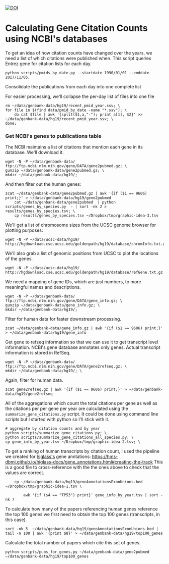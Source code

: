 [![DOI](https://zenodo.org/badge/72544773.svg)](https://zenodo.org/badge/latestdoi/72544773)

# Calculating Gene Citation Counts using NCBI's databases

To get an idea of how citation counts have changed over the years, we need
a list of which citations were published when. This script queries Entrez
gene for citation lists for each day.

```
python scripts/pmids_by_date.py --startdate 1990/01/01 --enddate 2017/11/05; 
```

Consolidate the publications from each day into one complete list

For easier processing, we'll collapse the per-day list of files into one
file

```
rm ~/data/genbank-data/hg19/recent_pmid_year.ssv; \
for file in $(find data/pmid_by_date -name "*.ssv"); \
    do cat $file | awk '{split($1,a,"-"); print a[1], $2}' >> ~/data/genbank-data/hg19/recent_pmid_year.ssv; \
done;
```

### Get NCBI's genes to publications table

The NCBI maintains a list of citations that mention each gene in its
database. We'll download it.

```
wget -N -P ~/data/genbank-data/ ftp://ftp.ncbi.nlm.nih.gov/gene/DATA/gene2pubmed.gz; \
gunzip ~/data/genbank-data/gene2pubmed.gz; \
mkdir ~/data/genbank-data/hg19/; 
```

And then filter out the human genes:

```
zcat ~/data/genbank-data/gene2pubmed.gz | awk '{if ($1 == 9606) print;}' > ~/data/genbank-data/hg19/gene2pubmed
    cat ~/data/genbank-data/gene2pubmed  | python scripts/genes_by_species.py  - | sort -nk 2 > results/genes_by_species.tsv; \
    cp results/genes_by_species.tsv ~/Dropbox/tmp/graphic-idea-3.tsv
```

We'll get a list of chromosome sizes from the UCSC genome browser for plotting purposes:

```
wget -N -P ~/data/ucsc-data/hg19/ http://hgdownload.cse.ucsc.edu/goldenpath/hg19/database/chromInfo.txt.gz
```

We'll also grab a list of genomic positions from UCSC to plot the locations of the genes.

```
wget -N -P ~/data/ucsc-data/hg19/ http://hgdownload.cse.ucsc.edu/goldenpath/hg19/database/refGene.txt.gz
```

We need a mapping of gene IDs, which are just numbers, to more meaningful names and descriptions.

```
wget -N -P ~/data/genbank-data/ ftp://ftp.ncbi.nlm.nih.gov/gene/DATA/gene_info.gz; \
gunzip ~/data/genbank-data/gene_info.gz; \
mkdir ~/data/genbank-data/hg19/; 
```

Filter for human data for faster downstream processing.

```
zcat ~/data/genbank-data/gene_info.gz | awk '{if ($1 == 9606) print;}' > ~/data/genbank-data/hg19/gene_info
```

Get gene to refseq information so that we can use it to get transcript level information. NCBI's gene
database annotates only genes. Actual transcript information is stored in RefSeq.

```
wget -N -P ~/data/genbank-data/ ftp://ftp.ncbi.nlm.nih.gov/gene/DATA/gene2refseq.gz; \
mkdir ~/data/genbank-data/hg19/; \
```

Again, filter for human data.

```
zcat gene2refseq.gz | awk '{if ($1 == 9606) print;}' > ~/data/genbank-data/hg19/gene2refseq
```

All of the aggregations which count the total citations per gene as well as the citations
per per gene per year are calculated using the `summarize_gene_citations.py` script. It could
be done using command line scripts but I started with python so I'll stick with it.

    # aggregate by citation counts and by year
    python scripts/summarize_gene_citations.py; \
    python scripts/summarize_gene_citations_all_species.py; \
    cp gene_info_by_year.tsv ~/Dropbox/tmp/graphic-idea-2.tsv; \



To get a ranking of human transcripts by citation count,
I used the pipeline we created for [higlass's](http://higlass.io) gene anntations:
https://hms-dbmi.github.io/higlass-docs/gene_annotations.html#creating-the-track
This is a good file to cross-reference with the the ones above to check that the
values are correct.

```
    cp ~/data/genbank-data/hg19/geneAnnotationsExonUnions.bed ~/Dropbox/tmp/graphic-idea-1.tsv \

        awk '{if ($4 == "TP53") print}' gene_info_by_year.tsv | sort -nk 7
```

To calculate how many of the papers referencing human genes reference the top 100 genes
we first need to obtain the top 100 genes (transcripts, in this case).

```
sort -nk 5  ~/data/genbank-data/hg19/geneAnnotationsExonUnions.bed | tail -n 100 | awk '{print $8}' > ~/data/genbank-data/hg19/top100_genes
```

Calculate the total number of papers which cite this set of genes.

```
python scripts/pubs_for_genes.py ~/data/genbank-data/gene2pubmed ~/data/genbank-data/hg19/top100_genes
```
